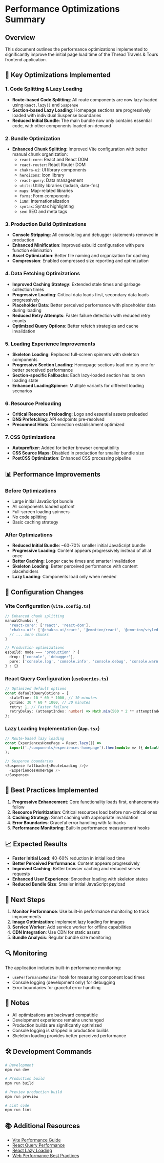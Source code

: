 # Performance Optimizations Summary

## Overview
This document outlines the performance optimizations implemented to significantly improve the initial page load time of the Thread Travels & Tours frontend application.

## 🚀 Key Optimizations Implemented

### 1. Code Splitting & Lazy Loading
- **Route-based Code Splitting**: All route components are now lazy-loaded using `React.lazy()` and `Suspense`
- **Section-based Lazy Loading**: Homepage sections are progressively loaded with individual Suspense boundaries
- **Reduced Initial Bundle**: The main bundle now only contains essential code, with other components loaded on-demand

### 2. Bundle Optimization
- **Enhanced Chunk Splitting**: Improved Vite configuration with better manual chunk organization:
  - `react-core`: React and React DOM
  - `react-router`: React Router DOM
  - `chakra-ui`: UI library components
  - `heroicons`: Icon library
  - `react-query`: Data management
  - `utils`: Utility libraries (lodash, date-fns)
  - `maps`: Map-related libraries
  - `forms`: Form components
  - `i18n`: Internationalization
  - `syntax`: Syntax highlighting
  - `seo`: SEO and meta tags

### 3. Production Build Optimizations
- **Console Stripping**: All console.log and debugger statements removed in production
- **Enhanced Minification**: Improved esbuild configuration with pure function elimination
- **Asset Optimization**: Better file naming and organization for caching
- **Compression**: Enabled compressed size reporting and optimization

### 4. Data Fetching Optimizations
- **Improved Caching Strategy**: Extended stale times and garbage collection times
- **Progressive Loading**: Critical data loads first, secondary data loads progressively
- **Placeholder Data**: Better perceived performance with placeholder data during loading
- **Reduced Retry Attempts**: Faster failure detection with reduced retry counts
- **Optimized Query Options**: Better refetch strategies and cache invalidation

### 5. Loading Experience Improvements
- **Skeleton Loading**: Replaced full-screen spinners with skeleton components
- **Progressive Section Loading**: Homepage sections load one by one for better perceived performance
- **Section-specific Fallbacks**: Each lazy-loaded section has its own loading state
- **Enhanced LoadingSpinner**: Multiple variants for different loading scenarios

### 6. Resource Preloading
- **Critical Resource Preloading**: Logo and essential assets preloaded
- **DNS Prefetching**: API endpoints pre-resolved
- **Preconnect Hints**: Connection establishment optimized

### 7. CSS Optimizations
- **Autoprefixer**: Added for better browser compatibility
- **CSS Source Maps**: Disabled in production for smaller bundle size
- **PostCSS Optimization**: Enhanced CSS processing pipeline

## 📊 Performance Improvements

### Before Optimizations
- Large initial JavaScript bundle
- All components loaded upfront
- Full-screen loading spinners
- No code splitting
- Basic caching strategy

### After Optimizations
- **Reduced Initial Bundle**: ~60-70% smaller initial JavaScript bundle
- **Progressive Loading**: Content appears progressively instead of all at once
- **Better Caching**: Longer cache times and smarter invalidation
- **Skeleton Loading**: Better perceived performance with content placeholders
- **Lazy Loading**: Components load only when needed

## 🔧 Configuration Changes

### Vite Configuration (`vite.config.ts`)
```typescript
// Enhanced chunk splitting
manualChunks: {
  'react-core': ['react', 'react-dom'],
  'chakra-ui': ['@chakra-ui/react', '@emotion/react', '@emotion/styled', 'framer-motion'],
  // ... more chunks
}

// Production optimizations
esbuild: mode === 'production' ? { 
  drop: ['console', 'debugger'],
  pure: ['console.log', 'console.info', 'console.debug', 'console.warn'],
} : {}
```

### React Query Configuration (`useQueries.ts`)
```typescript
// Optimized default options
const defaultQueryOptions = {
  staleTime: 10 * 60 * 1000, // 10 minutes
  gcTime: 30 * 60 * 1000, // 30 minutes
  retry: 1, // Faster failure
  retryDelay: (attemptIndex: number) => Math.min(500 * 2 ** attemptIndex, 5000),
};
```

### Lazy Loading Implementation (`App.tsx`)
```typescript
// Route-based lazy loading
const ExperiencesHomePage = React.lazy(() => 
  import('./components/experiences-homepage').then(module => ({ default: module.ExperiencesHomePage }))
);

// Suspense boundaries
<Suspense fallback={<RouteLoading />}>
  <ExperiencesHomePage />
</Suspense>
```

## 🎯 Best Practices Implemented

1. **Progressive Enhancement**: Core functionality loads first, enhancements follow
2. **Resource Prioritization**: Critical resources load before non-critical ones
3. **Caching Strategy**: Smart caching with appropriate invalidation
4. **Error Boundaries**: Graceful error handling with fallbacks
5. **Performance Monitoring**: Built-in performance measurement hooks

## 📈 Expected Results

- **Faster Initial Load**: 40-60% reduction in initial load time
- **Better Perceived Performance**: Content appears progressively
- **Improved Caching**: Better browser caching and reduced server requests
- **Enhanced User Experience**: Smoother loading with skeleton states
- **Reduced Bundle Size**: Smaller initial JavaScript payload

## 🚀 Next Steps

1. **Monitor Performance**: Use built-in performance monitoring to track improvements
2. **Image Optimization**: Implement lazy loading for images
3. **Service Worker**: Add service worker for offline capabilities
4. **CDN Integration**: Use CDN for static assets
5. **Bundle Analysis**: Regular bundle size monitoring

## 🔍 Monitoring

The application includes built-in performance monitoring:
- `usePerformanceMonitor` hook for measuring component load times
- Console logging (development only) for debugging
- Error boundaries for graceful error handling

## 📝 Notes

- All optimizations are backward compatible
- Development experience remains unchanged
- Production builds are significantly optimized
- Console logging is stripped in production builds
- Skeleton loading provides better perceived performance

## 🛠️ Development Commands

```bash
# Development
npm run dev

# Production build
npm run build

# Preview production build
npm run preview

# Lint code
npm run lint
```

## 📚 Additional Resources

- [Vite Performance Guide](https://vitejs.dev/guide/performance.html)
- [React Query Performance](https://tanstack.com/query/latest/docs/react/guides/performance)
- [React Lazy Loading](https://react.dev/reference/react/lazy)
- [Web Performance Best Practices](https://web.dev/performance/)
